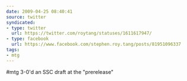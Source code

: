 ```yaml
---
date: 2009-04-25 08:40:41
source: twitter
syndicated:
- type: twitter
  url: https://twitter.com/roytang/statuses/1611617947/
- type: facebook
  url: https://www.facebook.com/stephen.roy.tang/posts/81951096337
tags:
- mtg
---
```


#mtg 3-0'd an SSC draft at the "prerelease"